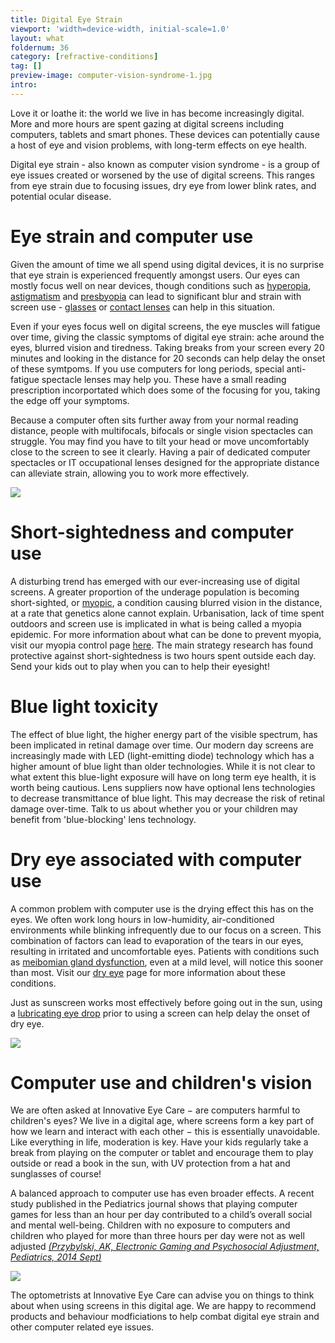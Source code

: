 ```yaml
---
title: Digital Eye Strain
viewport: 'width=device-width, initial-scale=1.0'
layout: what
foldernum: 36
category: [refractive-conditions]
tag: []
preview-image: computer-vision-syndrome-1.jpg
intro: 
---
```


<div class="employee-heading">
<p>Love it or loathe it: the world we live in has become increasingly digital. More and more hours are spent gazing at digital screens including computers, tablets and smart phones. These devices can potentially cause a host of eye and vision problems, with long-term effects on eye health.</p><p>Digital eye strain - also known as computer vision syndrome - is a group of eye issues created or worsened by the use of digital screens. This ranges from eye strain due to focusing issues, dry eye from lower blink rates, and potential ocular disease.</p>
</div>

# Eye strain and computer use

Given the amount of time we all spend using digital devices, it is no surprise that eye strain is experienced frequently amongst users. Our eyes can mostly focus well on near devices, though conditions such as [hyperopia](/what-we-do/hyperopia), [astigmatism](/what-we-do/astigmatism) and [presbyopia](/what-we-do/presbyopia) can lead to significant blur and strain with screen use - [glasses](/what-we-do/glasses) or [contact lenses](/what-we-do/contact-lenses) can help in this situation. 

Even if your eyes focus well on digital screens, the eye muscles will fatigue over time, giving the classic symptoms of digital eye strain: ache around the eyes, blurred vision and tiredness. Taking breaks from your screen every 20 minutes and looking in the distance for 20 seconds can help delay the onset of these symtpoms. If you use computers for long periods, special anti-fatigue spectacle lenses may help you. These have a small reading prescription incorportated which does some of the focusing for you, taking the edge off your symptoms.

Because a computer often sits further away from your normal reading distance, people with multifocals, bifocals or single vision spectacles can struggle. You may find you have to tilt your head or move uncomfortably close to the screen to see it clearly. Having a pair of dedicated computer spectacles or IT occupational lenses designed for the appropriate distance can alleviate strain, allowing you to work more effectively.

![](/uploads/computer-use-eyes.jpg)

# Short-sightedness and computer use

A disturbing trend has emerged with our ever-increasing use of digital screens. A greater proportion of the underage population is becoming short-sighted, or [myopic](/what-we-do/myopia), a condition causing blurred vision in the distance, at a rate that genetics alone cannot explain. Urbanisation, lack of time spent outdoors and screen use is implicated in what is being called a myopia epidemic. For more information about what can be done to prevent myopia, visit our myopia control page [here](/what-we-do/myopia-control). The main strategy research has found protective against short-sightedness is two hours spent outside each day. Send your kids out to play when you can to help their eyesight! 

# Blue light toxicity

The effect of blue light, the higher energy part of the visible spectrum, has been implicated in retinal damage over time. Our modern day screens are increasingly made with LED (light-emitting diode) technology which has a higher amount of blue light than older technologies. While it is not clear to what extent this blue-light exposure will have on long term eye health, it is worth being cautious. Lens suppliers now have optional lens technologies to decrease transmittance of blue light. This may decrease the risk of retinal damage over-time. Talk to us about whether you or your children may benefit from 'blue-blocking' lens technology.

# Dry eye associated with computer use

A common problem with computer use is the drying effect this has on the eyes. We often work long hours in low-humidity, air-conditioned environments while blinking infrequently due to our focus on a screen. This combination of factors can lead to evaporation of the tears in our eyes, resulting in irritated and uncomfortable eyes. Patients with conditions such as [meibomian gland dysfunction](/what-we-do/meibomian-gland-dysfunction), even at a mild level, will notice this sooner than most. Visit our [dry eye](/what-we-do/dry-eye-disease) page for more information about these conditions.

Just as sunscreen works most effectively before going out in the sun, using a [lubricating eye drop](http://eyesolutions.com.au/collections/dry-eye-treatments) prior to using a screen can help delay the onset of dry eye.

![](/uploads/eyedrops1.jpg)

# Computer use and children's vision

We are often asked at Innovative Eye Care − are computers harmful to children's eyes? We live in a digital age, where screens form a key part of how we learn and interact with each other − this is essentially unavoidable. Like everything in life, moderation is key. Have your kids regularly take a break from playing on the computer or tablet and encourage them to play outside or read a book in the sun, with UV protection from a hat and sunglasses of course! 

A balanced approach to computer use has even broader effects. A recent study published in the Pediatrics journal shows that playing computer games for less than an hour per day contributed to a child’s overall social and mental well-being. Children with no exposure to computers and children who played for more than three hours per day were not as well adjusted _[(Przybylski, AK, Electronic Gaming and Psychosocial Adjustment, Pediatrics, 2014 Sept)](http://pediatrics.aappublications.org/content/early/2014/07/29/peds.2013-4021)_

![](/uploads/computer-vision.jpg)

The optometrists at Innovative Eye Care can advise you on things to think about when using screens in this digital age. We are happy to recommend products and behaviour modficiations to help combat digital eye strain and other computer related eye issues.
